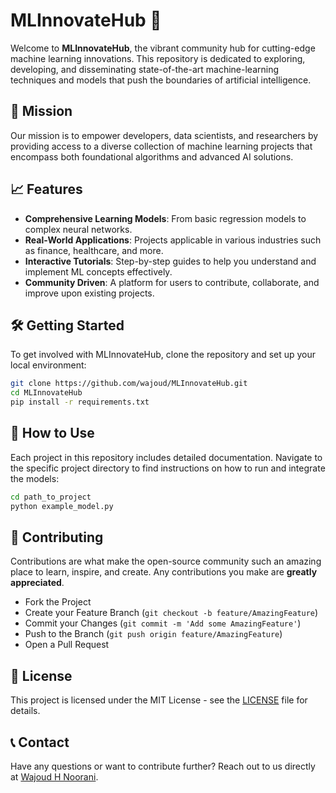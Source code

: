 # MLInnovateHub 🚀

Welcome to **MLInnovateHub**, the vibrant community hub for cutting-edge machine learning innovations. This repository is dedicated to exploring, developing, and disseminating state-of-the-art machine-learning techniques and models that push the boundaries of artificial intelligence.

## 🌟 Mission
Our mission is to empower developers, data scientists, and researchers by providing access to a diverse collection of machine learning projects that encompass both foundational algorithms and advanced AI solutions.

## 📈 Features
- **Comprehensive Learning Models**: From basic regression models to complex neural networks.
- **Real-World Applications**: Projects applicable in various industries such as finance, healthcare, and more.
- **Interactive Tutorials**: Step-by-step guides to help you understand and implement ML concepts effectively.
- **Community Driven**: A platform for users to contribute, collaborate, and improve upon existing projects.

## 🛠 Getting Started

To get involved with MLInnovateHub, clone the repository and set up your local environment:

```bash
git clone https://github.com/wajoud/MLInnovateHub.git
cd MLInnovateHub
pip install -r requirements.txt
```

## 📘 How to Use

Each project in this repository includes detailed documentation. Navigate to the specific project directory to find instructions on how to run and integrate the models:

```bash
cd path_to_project
python example_model.py
```

## 🤝 Contributing

Contributions are what make the open-source community such an amazing place to learn, inspire, and create. Any contributions you make are **greatly appreciated**.

- Fork the Project
- Create your Feature Branch (`git checkout -b feature/AmazingFeature`)
- Commit your Changes (`git commit -m 'Add some AmazingFeature'`)
- Push to the Branch (`git push origin feature/AmazingFeature`)
- Open a Pull Request

## 📜 License

This project is licensed under the MIT License - see the [LICENSE](LICENSE) file for details.

## 📞 Contact

Have any questions or want to contribute further? Reach out to us directly at [Wajoud H Noorani](mailto:wajoudnoorani59@gmail.com).
